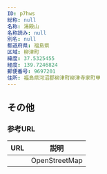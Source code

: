 ```yaml
---
ID: p7hws
総称: null
名称: 湯殿山
名称読み: null
別名: null
都道府県: 福島県
区域: 柳津町
緯度: 37.5325455
経度: 139.7246824
郵便番号: 9697201
住所: 福島県河沼郡柳津町柳津寺家町甲
---
```


## その他

### 参考URL

| URL | 説明          |
| --- | ------------- |
|     | OpenStreetMap |
